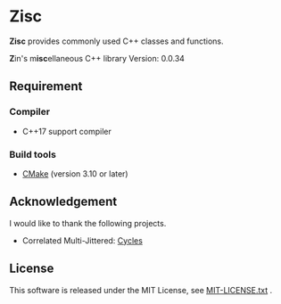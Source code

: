 # Zisc #

**Zisc** provides commonly used C++ classes and functions.

**Z**in's m**isc**ellaneous C++ library
Version: 0.0.34

## Requirement ##

### Compiler ###

* C++17 support compiler

### Build tools ###

* [CMake](https://cmake.org/) (version 3.10 or later)

## Acknowledgement

I would like to thank the following projects.

* Correlated Multi-Jittered: [Cycles](https://www.cycles-renderer.org/)

## License ##

This software is released under the MIT License,
see [MIT-LICENSE.txt](./MIT-LICENSE.txt) .
